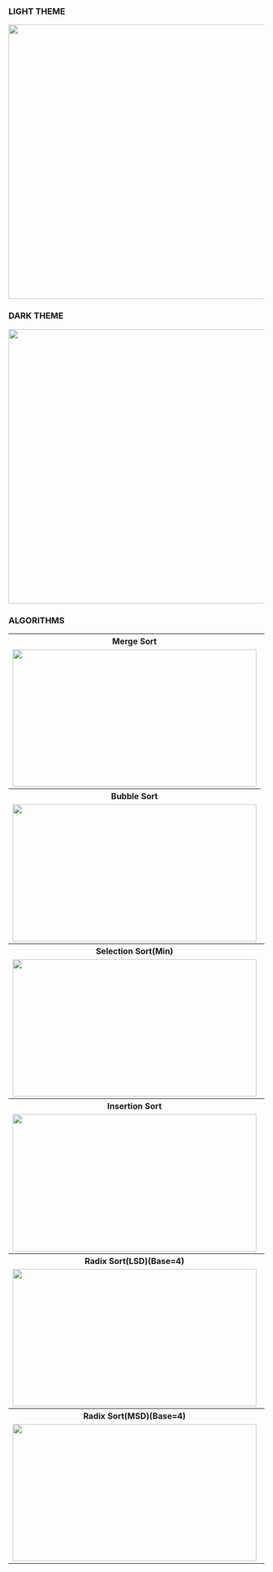 ### LIGHT THEME

<img
  src="https://user-images.githubusercontent.com/52258650/119989240-95b44480-bfe4-11eb-97c3-89ea5611c959.png"
  width="960"
  height="540"
/>

### DARK THEME

<img
  src="https://user-images.githubusercontent.com/52258650/119989303-a5cc2400-bfe4-11eb-9bef-787000a5f273.png"
  width="960"
  height="540"
/>

### ALGORITHMS

<table>
  <tr>
    <th>Merge Sort</th>
    <th>Quick Sort</th>
  </tr>
  <tr>
    <td>
      <img
        src="https://user-images.githubusercontent.com/52258650/119985711-a2369e00-bfe0-11eb-97bf-df6c594595fc.gif"
        width="480"
        height="270"
      />
    </td>
    <td>
      <img
        src="https://user-images.githubusercontent.com/52258650/119985689-9c40bd00-bfe0-11eb-84c7-a76a349f7886.gif"
        width="480"
        height="270"
      />
    </td>
  </tr>
  <tr>
    <th>Bubble Sort</th>
<!--     <th>Cocktail Shaker Sort</th> -->
  </tr>
  <tr>
    <td>
      <img
        src="https://user-images.githubusercontent.com/52258650/119985686-9b0f9000-bfe0-11eb-8f5f-5f8dbc477130.gif"
        width="480"
        height="270"
      />
    </td>
<!--     <td>
      <img
        src="https://user-images.githubusercontent.com/52258650/119985719-a5318e80-bfe0-11eb-86e1-789130eb9fd5.gif"
        width="480"
        height="270"
      />
    </td> -->
  </tr>
  <tr>
    <th>Selection Sort(Min)</th>
    <th>Selection Sort(Max)</th>
  </tr>
  <tr>
    <td>
      <img
        src="https://user-images.githubusercontent.com/52258650/119986529-91d2f300-bfe1-11eb-9f2a-4639eb815470.gif"
        width="480"
        height="270"
      />
    </td>
    <td>
      <img
        src="https://user-images.githubusercontent.com/52258650/119986525-913a5c80-bfe1-11eb-9f5e-70fbcd7109ee.gif"
        width="480"
        height="270"
      />
    </td>
  </tr>
  <tr>
    <th>Insertion Sort</th>
    <th></th>
  </tr>
  <tr>
    <td>
      <img
        src="https://user-images.githubusercontent.com/52258650/119990895-7f0eed00-bfe6-11eb-9bbe-51cc391b89f4.gif"
        width="480"
        height="270"
      />
    </td>
    <td></td>
  </tr>
  <tr>
    <th>Radix Sort(LSD)(Base=4)</th>
    <th>Radix Sort(LSD)(Base=16)</th>
  </tr>
  <tr>
    <td>
      <img
        src="https://user-images.githubusercontent.com/52258650/119990764-5be43d80-bfe6-11eb-935c-af6973b320ab.gif"
        width="480"
        height="270"
      />
    </td>
    <td>
      <img
        src="https://user-images.githubusercontent.com/52258650/119990742-54249900-bfe6-11eb-99e6-0d28f7e00bd5.gif"
        width="480"
        height="270"
      />
    </td>
  </tr>
  <tr>
    <th>Radix Sort(MSD)(Base=4)</th>
    <th>Radix Sort(MSD)(Base=16)</th>
  </tr>
  <tr>
    <td>
      <img
        src="https://user-images.githubusercontent.com/52258650/119990602-26d7eb00-bfe6-11eb-94e9-5720f294d78c.gif"
        width="480"
        height="270"
      />
    </td>
    <td>
      <img
        src="https://user-images.githubusercontent.com/52258650/119990650-348d7080-bfe6-11eb-89d1-2d8334c0f1f5.gif"
        width="480"
        height="270"
      />
    </td>
  </tr>
</table>

